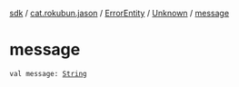 [sdk](../../../index.md) / [cat.rokubun.jason](../../index.md) / [ErrorEntity](../index.md) / [Unknown](index.md) / [message](./message.md)

# message

`val message: `[`String`](https://kotlinlang.org/api/latest/jvm/stdlib/kotlin/-string/index.html)